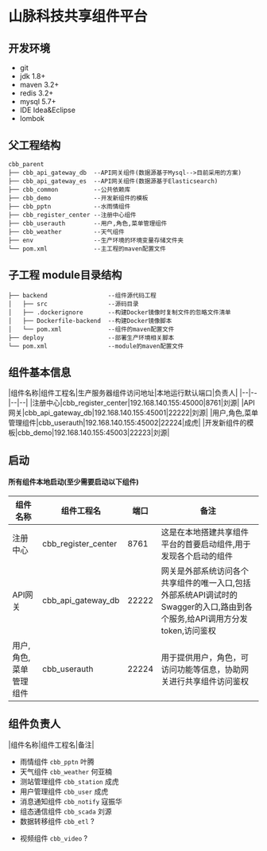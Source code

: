 #  山脉科技共享组件平台

## 开发环境
- git
- jdk 1.8+
- maven 3.2+
- redis 3.2+
- mysql 5.7+
- IDE Idea&Eclipse
- lombok

## 父工程结构

```
cbb_parent
├── cbb_api_gateway_db  --API网关组件(数据源基于Mysql-->目前采用的方案)
├── cbb_api_gateway_es  --API网关组件(数据源基于Elasticsearch)
├── cbb_common          --公共依赖库
├── cbb_demo            --开发新组件的模板
├── cbb_pptn            --水雨情组件
├── cbb_register_center --注册中心组件
├── cbb_userauth        --用户,角色,菜单管理组件
├── cbb_weather         --天气组件
├── env                 --生产环境的环境变量存储文件夹
└── pom.xml             --主工程的maven配置文件
```

## 子工程 module目录结构

```
├── backend 				--组件源代码工程
│   ├── src                 --源码目录
│   ├── .dockerignore       --构建Docker镜像时复制文件的忽略文件清单
│   ├── Dockerfile-backend  --构建Docker镜像脚本
│   └── pom.xml             --组件的maven配置文件
├── deploy                  --部署生产环境相关脚本
└── pom.xml                 --module的maven配置文件
```

## 组件基本信息

|组件名称|组件工程名|生产服务器组件访问地址|本地运行默认端口|负责人|
|--|--|--|--|
|注册中心|cbb_register_center|192.168.140.155:45000|8761|刘源|
|API网关|cbb_api_gateway_db|192.168.140.155:45001|22222|刘源|
|用户,角色,菜单管理组件|cbb_userauth|192.168.140.155:45002|22224|成虎|
|开发新组件的模板|cbb_demo|192.168.140.155:45003|22223|刘源|

## 启动

#### 所有组件本地启动(至少需要启动以下组件)

|组件名称|组件工程名|端口|备注|
|--|--|--|--|
|注册中心|cbb_register_center|8761|这是在本地搭建共享组件平台的首要启动组件,用于发现各个启动的组件|
|API网关|cbb_api_gateway_db|22222|网关是外部系统访问各个共享组件的唯一入口,包括外部系统API调试时的Swagger的入口,路由到各个服务,给API调用方分发token,访问鉴权|
|用户,角色,菜单管理组件|cbb_userauth|22224|用于提供用户，角色，可访问功能等信息，协助网关进行共享组件访问鉴权|

## 组件负责人

|组件名称|组件工程名|备注|



- 雨情组件 `cbb_pptn` 叶腾
- 天气组件 `cbb_weather` 何亚楠
- 测站管理组件 `cbb_station` 成虎
- 用户管理组件 `cbb_user` 成虎
- 消息通知组件 `cbb_notify` 寇振华
- 组态通信组件 `cbb_scada` 刘源
- 数据转移组件 `cbb_etl` ?
* 视频组件 `cbb_video` ?


